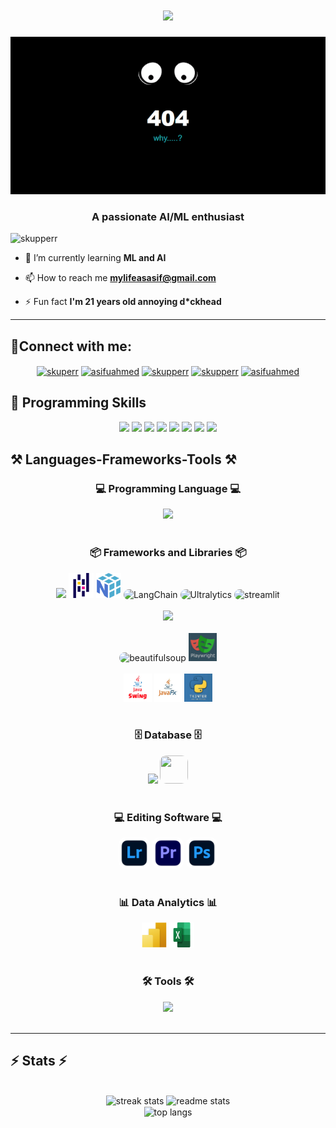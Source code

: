 <h1 align="center">
    <img src="https://readme-typing-svg.herokuapp.com/?font=Orbitron&weight=600&size=35&center=true&color=00F6FFD7&vCenter=true&width=500&height=70&duration=4000&lines=Hi+There!+👋;+I'm+Asif+U.+Ahmed!;" />
</h1>

<div align="center">
    <img src="image/404.gif" />
</div>

<h3 align="center">A passionate AI/ML enthusiast</h3>

<p align="left"> <img src="https://komarev.com/ghpvc/?username=skupperr&label=Profile%20views&color=0e75b6&style=flat" alt="skupperr" /> </p>

<!-- <p align="left"> <a href="https://github.com/ryo-ma/github-profile-trophy"><img src="https://github-profile-trophy.vercel.app/?username=skupperr" alt="skupperr" /></a> </p> -->

- 🌱 I’m currently learning **ML and AI**

- 📫 How to reach me **mylifeasasif@gmail.com**

- ⚡ Fun fact **I'm 21 years old annoying d*ckhead**

<hr/>

## 📱Connect with me:

<p align="center">
<a href="https://x.com/skuperr" target="blank"><img align="center" src="https://raw.githubusercontent.com/rahuldkjain/github-profile-readme-generator/master/src/images/icons/Social/twitter.svg" alt="skuperr" height="30" width="40" /></a>
<a href="https://linkedin.com/in/asifuahmed" target="blank"><img align="center" src="https://raw.githubusercontent.com/rahuldkjain/github-profile-readme-generator/master/src/images/icons/Social/linked-in-alt.svg" alt="asifuahmed" height="30" width="40" /></a>
<a href="https://fb.com/skupperr" target="blank"><img align="center" src="https://raw.githubusercontent.com/rahuldkjain/github-profile-readme-generator/master/src/images/icons/Social/facebook.svg" alt="skupperr" height="30" width="40" /></a>
<a href="https://instagram.com/skupperr" target="blank"><img align="center" src="https://raw.githubusercontent.com/rahuldkjain/github-profile-readme-generator/master/src/images/icons/Social/instagram.svg" alt="skupperr" height="30" width="40" /></a>
<a href="https://kaggle.com/asifuahmed" target="blank"><img align="center" src="https://raw.githubusercontent.com/rahuldkjain/github-profile-readme-generator/master/src/images/icons/Social/kaggle.svg" alt="asifuahmed" height="30" width="40" /></a>
</p>



## 🧠 Programming Skills

<p align="center">
  <img src="https://img.shields.io/badge/OOP-Object%20Oriented%20Programming-blue" />
  <img src="https://img.shields.io/badge/DSA-Data%20Structures%20&%20Algorithms-green" />
  <img src="https://img.shields.io/badge/DBMS-Database%20Management-yellow" />
  <img src="https://img.shields.io/badge/Web-Programming-purple" />
  <img src="https://img.shields.io/badge/Git%20&%20GitHub-Version%20Control-orange" />
  <img src="https://img.shields.io/badge/Web-Scraping-9cf" />
  <img src="https://img.shields.io/badge/Machine-Learning-blueviolet" />
  <img src="https://img.shields.io/badge/Image-Processing-red" />
</p>



<h2 align="left">⚒️ Languages-Frameworks-Tools ⚒️</h2>
<h3 align="center">💻 Programming Language 💻</h3>
<div align="center">
    <img src="https://skillicons.dev/icons?i=python,javascript,java,c,cpp,html,css" />
    <br>
</div>
<br>
<h3 align="center">📦 Frameworks and Libraries 📦</h3>
<div align="center">
    <img src="https://skillicons.dev/icons?i=tensorflow,sklearn,opencv" />
    <img src="https://raw.githubusercontent.com/devicons/devicon/2ae2a900d2f041da66e950e4d48052658d850630/icons/pandas/pandas-original.svg" alt="pandas" width="40" height="40"/>
    <img src="https://raw.githubusercontent.com/devicons/devicon/2ae2a900d2f041da66e950e4d48052658d850630/icons/numpy/numpy-original.svg" alt="numpy" width="40" height="40"/>
    <img src="https://yt3.googleusercontent.com/7aMstlSvB1R2xAAOxF91vHWtAX2bhptsv6ROXPglCOyax0HKc8AATSYbqKr-10u4WvJ-e08b7Qg=s900-c-k-c0x00ffffff-no-rj" alt="LangChain" width="45" height="45" style="border-radius:10px;" />
    <img src="https://cdn.brandfetch.io/idXAOOKs8W/w/400/h/400/theme/dark/icon.jpeg?c=1bxid64Mup7aczewSAYMX&t=1745440282319" alt="Ultralytics" width="45" height="45" style="border-radius:10px;" />
    <img src="https://media2.dev.to/dynamic/image/width=1280,height=720,fit=cover,gravity=auto,format=auto/https%3A%2F%2Fdev-to-uploads.s3.amazonaws.com%2Fuploads%2Farticles%2F6mk8aoa97px9xhi723o1.jpg" alt="streamlit" width="45" height="45" style="border-radius:10px; object-fit: cover;" />
    <br><br>
    <img src="https://skillicons.dev/icons?i=nodejs,react,fastapi,tailwind" />
    <br><br>
    <img src="https://miro.medium.com/v2/resize:fit:1400/1*UY8Ew9W6VR6wwnU9kavWvg.jpeg" alt="beautifulsoup" height="45" style="border-radius:10px; object-fit: cover;" />
    <img src="image/playwright.png" alt="playwright" width="45" height="45"/>
    <br><br>
    <img src="image/java swing.png" alt="java" width="45" height="45" />
    <img src="image/fx.jpg" alt="" width="45" height="45" />
    <img src="image/tk.jpg" alt="" width="45" height="45" />
</div>
<br>

<h3 align="center">🗄️ Database 🗄️</h3>
<div align="center">
    <img src="https://skillicons.dev/icons?i=mysql,sqlite" />
    <img src="https://encrypted-tbn0.gstatic.com/images?q=tbn:ANd9GcSxc9Bw0J8d09tD8eIByRoXuQnq3nyn8QGqvw&s" alt="" width="45" height="45" style="border-radius:10px; object-fit: content;" />
    <br>
</div>
<br>
<h3 align="center">💻 Editing Software 💻</h3>
<div align="center">
    <img src="image/lr.png" alt="" width="50" height="50" style="border-radius:10px; object-fit: cover;" />
    <img src="image/pr.png" alt="" width="50" height="50" style="border-radius:10px; object-fit: cover;" />
    <img src="image/ps.png" alt="" width="50" height="50" style="border-radius:10px; object-fit: cover;" />
    <br>
</div>
<br>

<h3 align="center">📊 Data Analytics 📊</h3>
<div align="center">
    <img src="image/bi.png" alt="" width="40" height="40" />
    <img src="image/excel.png" alt="" width="40" height="40" />
    <br>
</div>
<br>

<h3 align="center">🛠️ Tools 🛠️</h3>
<div align="center">
    <img src="https://skillicons.dev/icons?i=firebase,git,github,vscode,gcp" />
    <br>
</div>
<br>

<hr/>

<h2 align="left">⚡ Stats ⚡</h2>
<br>


<div align=center>
  <img width=390 src="https://github-readme-streak-stats-salesp07.vercel.app/?user=skupperr&count_private=true&theme=radical&border_radius=10" alt="streak stats"/>
<img width=390 src="https://github-readme-stats-salesp07.vercel.app/api?username=skupperr&count_private=true&show_icons=true&theme=radical&rank_icon=github&border_radius=10" alt="readme stats" />
  <br/>
  <img width=390 align="center" src="https://github-readme-stats-salesp07.vercel.app/api/top-langs/?username=skupperr&hide=HTML,dockerfile,css&langs_count=8&layout=Donut&theme=radical&border_radius=10&size_weight=0.5&count_weight=0.5&exclude_repo=github-readme-stats" alt="top langs" />
</div>

